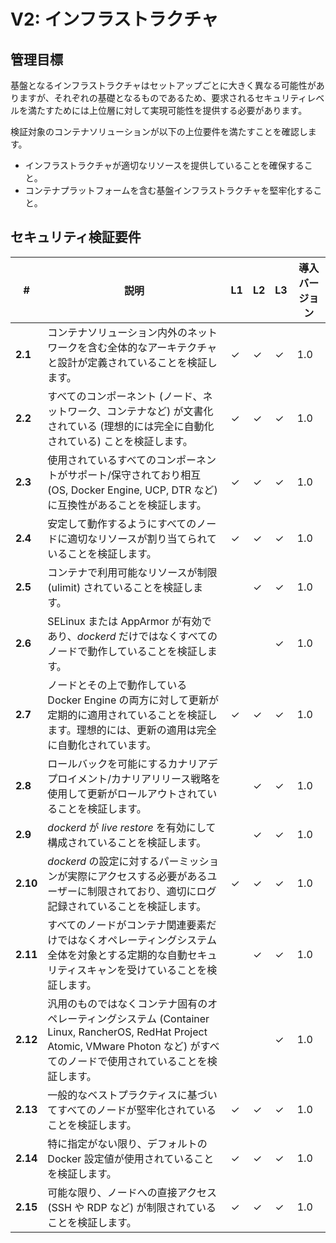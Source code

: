 # V2: インフラストラクチャ

## 管理目標

基盤となるインフラストラクチャはセットアップごとに大きく異なる可能性がありますが、それぞれの基礎となるものであるため、要求されるセキュリティレベルを満たすためには上位層に対して実現可能性を提供する必要があります。

検証対象のコンテナソリューションが以下の上位要件を満たすことを確認します。

* インフラストラクチャが適切なリソースを提供していることを確保すること。
* コンテナプラットフォームを含む基盤インフラストラクチャを堅牢化すること。

## セキュリティ検証要件

| # | 説明 | L1 | L2 | L3 | 導入バージョン |
| --- | --- | --- | --- | -- | -- |
| **2.1** | コンテナソリューション内外のネットワークを含む全体的なアーキテクチャと設計が定義されていることを検証します。 | ✓ | ✓ | ✓ | 1.0 |
| **2.2** | すべてのコンポーネント (ノード、ネットワーク、コンテナなど) が文書化されている (理想的には完全に自動化されている) ことを検証します。 | ✓ | ✓ | ✓ | 1.0 |
| **2.3** | 使用されているすべてのコンポーネントがサポート/保守されており相互 (OS, Docker Engine, UCP, DTR など) に互換性があることを検証します。 | ✓ | ✓ | ✓ | 1.0 |
| **2.4** | 安定して動作するようにすべてのノードに適切なリソースが割り当てられていることを検証します。 | ✓ | ✓ | ✓ | 1.0 |
| **2.5** | コンテナで利用可能なリソースが制限 (ulimit) されていることを検証します。 |  | ✓ | ✓ | 1.0 |
| **2.6** | SELinux または AppArmor が有効であり、_dockerd_ だけではなくすべてのノードで動作していることを検証します。 |  |  | ✓ | 1.0 |
| **2.7** | ノードとその上で動作している Docker Engine の両方に対して更新が定期的に適用されていることを検証します。理想的には、更新の適用は完全に自動化されています。 | ✓ | ✓ | ✓ | 1.0 |
| **2.8** | ロールバックを可能にするカナリアデプロイメント/カナリアリリース戦略を使用して更新がロールアウトされていることを検証します。 | | ✓ | ✓ | 1.0 |
| **2.9** | _dockerd_ が _live restore_ を有効にして構成されていることを検証します。 | | ✓ | ✓ | 1.0 |
| **2.10** | _dockerd_ の設定に対するパーミッションが実際にアクセスする必要があるユーザーに制限されており、適切にログ記録されていることを検証します。 | ✓ | ✓ | ✓ | 1.0 |
| **2.11** | すべてのノードがコンテナ関連要素だけではなくオペレーティングシステム全体を対象とする定期的な自動セキュリティスキャンを受けていることを検証します。 |  | ✓ | ✓ | 1.0 |
| **2.12** | 汎用のものではなくコンテナ固有のオペレーティングシステム (Container Linux, RancherOS, RedHat Project Atomic, VMware Photon など) がすべてのノードで使用されていることを検証します。 |  |  | ✓ | 1.0 |
| **2.13** | 一般的なベストプラクティスに基づいてすべてのノードが堅牢化されていることを検証します。 | ✓ | ✓ | ✓ | 1.0 |
| **2.14** | 特に指定がない限り、デフォルトの Docker 設定値が使用されていることを検証します。 | ✓ | ✓ | ✓ | 1.0 |
| **2.15** | 可能な限り、ノードへの直接アクセス (SSH や RDP など) が制限されていることを検証します。 | ✓ | ✓ | ✓ | 1.0 |
